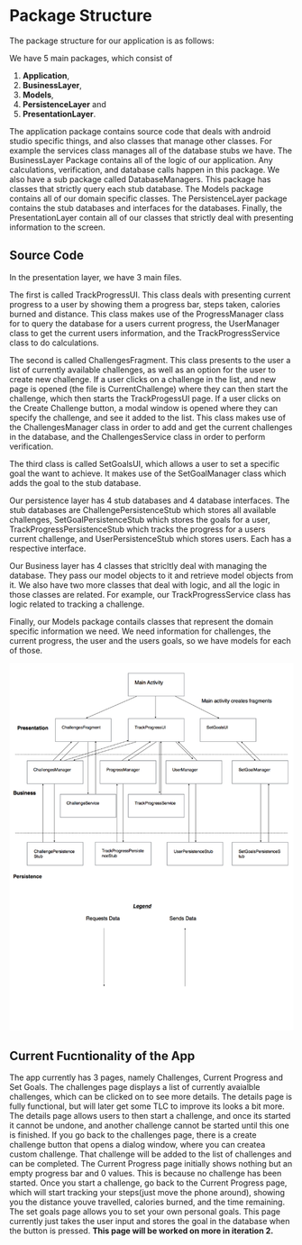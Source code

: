 # Package Structure
The package structure for our application is as follows: 

We have 5 main packages, which consist of 
1. **Application**, 
2. **BusinessLayer**, 
3. **Models**, 
4. **PersistenceLayer** and 
5. **PresentationLayer**. 

The application package contains source code that deals with android studio specific things, and also classes that manage other classes. 
For example the services class manages all of the database stubs we have.
The BusinessLayer Package contains all of the logic of our application. Any calculations, verification, and database calls happen in this package. 
We also have a sub package called DatabaseManagers. This package has classes that strictly query each stub database.
The Models package contains all of our domain specific classes. 
The PersistenceLayer package contains the stub databases and interfaces for the databases. 
Finally, the PresentationLayer contain all of our classes that strictly deal with presenting information to the screen. 


## Source Code 

In the presentation layer, we have 3 main files. 

The first is called TrackProgressUI. This class deals with presenting current progress 
to a user by showing them a progress bar, steps taken, calories burned and distance. This class makes use of the ProgressManager class for 
to query the database for a users current progress, the UserManager class to get the current users information, and the TrackProgressService class 
to do calculations.

The second is called ChallengesFragment. This class presents to the user a list of currently available challenges, as well as an option for the 
user to create new challenge. If a user clicks on a challenge in the list, and new page is opened (the file is CurrentChallenge) where they can then start the challenge, 
which then starts the TrackProgessUI page. If a user clicks on the Create Challenge button, a modal window is opened where they can specify 
the challenge, and see it added to the list. This class makes use of the ChallengesManager class in order to add and get the current challenges 
in the database, and the ChallengesService class in order to perform verification.

The third class is called SetGoalsUI, which allows a user to set a specific goal the want to achieve. It makes use of the SetGoalManager class which adds the goal to the stub database. 

Our persistence layer has 4 stub databases and 4 database interfaces. The stub databases are ChallengePersistenceStub which stores all 
available challenges, SetGoalPersistenceStub which stores the goals for a user, TrackProgressPersistenceStub which tracks the progress 
for a users current challenge, and UserPersistenceStub which stores users. Each has a respective interface.

Our Business layer has 4 classes that stricltly deal with managing the database. They pass our model objects to it and retrieve model objects from it. We also have two more classes that deal
with logic, and all the logic in those classes are related. For example, our TrackProgressService class has logic related to tracking a challenge.

Finally, our Models package contails classes that represent the domain specific information we need. We need information for challenges, the current progress, the user and the users goals, so we have
models for each of those.

![](ArchitctureDrawing.png)

## Current Fucntionality of the App
The app currently has 3 pages, namely Challenges, Current Progress and Set Goals. The challenges page displays a list of currently avaialble challenges, which can be clicked on to see more details.
The details page is fully functional, but will later get some TLC to improve its looks a bit more. The details page allows users to then start a challenge, and once its started it cannot be undone, 
and another challenge cannot be started until this one is finished. If you go back to the challenges page, there is a create challenge button that opens a dialog window, where you can createa  custom
challenge. That challenge will be added to the list of challenges and can be completed. The Current Progress page initially shows nothing but an empty progress bar and 0 values. This is because no challenge
has been started. Once you start a challenge, go back to the Current Progress page, which will start tracking your steps(just move the phone around), showing you the distance youve travelled, calories burned, 
and the time remaining. The set goals page allows you to set your own personal goals. This page currently just takes the user input and stores the goal in the database when the button is pressed. **This page will
be worked on more in iteration 2.**